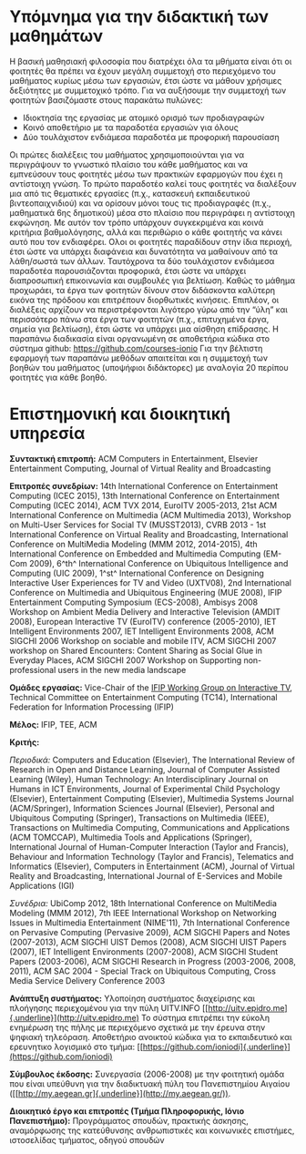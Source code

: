 # Υπόμνημα για την διδακτική των μαθημάτων
Η βασική μαθησιακή φιλοσοφία που διατρέχει όλα τα μθήματα είναι ότι οι φοιτητές θα πρέπει να έχουν μεγάλη συμμετοχή στο περιεχόμενο του μαθήματος κυρίως μέσω των εργασιών, έτσι ώστε να μάθουν χρήσιμες δεξιότητες με συμμετοχικό τρόπο. Για να αυξήσουμε την συμμετοχή των φοιτητών βασιζόμαστε στους παρακάτω πυλώνες:

* Ιδιοκτησία της εργασίας με ατομικό ορισμό των προδιαγραφών
* Κοινό αποθετήριο με τα παραδοτέα εργασιών για όλους
* Δύο τουλάχιστον ενδιάμεσα παραδοτέα με προφορική παρουσίαση

Οι πρώτες διαλέξεις του μαθήματος χρησιμοποιούνται για να περιγράψουν το γνωστικό πλαίσιο του κάθε μαθήματος και να εμπνεύσουν τους φοιτητές μέσω των πρακτικών εφαρμογών που έχει η αντίστοιχη γνώση. Το πρώτο παραδοτέο καλεί τους φοιτητές να διαλέξουν μια από τις θεματικές εργασίες (π.χ., κατασκευή εκπαιδευτικού βιντεοπαιχνιδιού) και να ορίσουν μόνοι τους τις προδιαγραφές (π.χ., μαθηματικά 6ης δημοτικού) μέσα στο πλαίσιο που περιγράφει η αντίστοιχη εκφώνηση. Με αυτόν τον τρόπο υπάρχουν συγκεκριμένα και κοινά κριτήρια βαθμολόγησης, αλλά και περιθώριο ο κάθε φοιτητής να κάνει αυτό που τον ενδιαφέρει. Ολοι οι φοιτητές παραδίδουν στην ίδια περιοχή, έτσι ώστε να υπάρχει διαφάνεια και δυνατότητα να μαθαίνουν από τα λάθη/σωστά των άλλων. Ταυτόχρονα τα δύο τουλάχιστον ενδιάμεσα παραδοτέα παρουσιάζονται προφορικά, έτσι ώστε να υπάρχει διαπροσωπική επικοινωνία και συμβουλές για βελτίωση. Καθώς το μάθημα προχωράει, τα έργα των φοιτητών δίνουν στον διδάσκοντα καλύτερη εικόνα της πρόδοου   και επιτρέπουν διορθωτικές κινήσεις. Επιπλέον, οι διαλέξεις αρχίζουν να περιστρέφονται λιγότερο γύρω από την “ύλη” και περισσότερο πάνω στα έργα των φοιτητών (π.χ., επιτυχημένα έργα, σημεία για βελτίωση), έτσι ώστε να υπάρχει μια αίσθηση επίδρασης.
Η παραπάνω διαδικασία είναι οργανωμένη σε αποθετήρια κώδικα στο σύστημα github: https://github.com/courses-ionio Για την βέλτιστη εφαρμογή των παραπάνω μεθόδων απαιτείται και η συμμετοχή των βοηθών του μαθήματος (υποψήφιοι διδάκτορες) με αναλογία 20 περίπου φοιτητές για κάθε βοηθό.

# Επιστημονική και διοικητική υπηρεσία

**Συντακτική επιτροπή:** ACM Computers in Entertainment, Elsevier
Entertainment Computing, Journal of Virtual Reality and Broadcasting

**Επιτροπές συνεδρίων:** 14th International Conference on Entertainment
Computing (ICEC 2015), 13th International Conference on Entertainment
Computing (ICEC 2014), ACM TVX 2014, EuroITV 2005-2013, 21st ACM
International Conference on Multimedia (ACM Multimedia 2013), Workshop
on Multi-User Services for Social TV (MUSST2013), CVRB 2013 - 1st
International Conference on Virtual Reality and Broadcasting,
International Conference on MultiMedia Modeling (MMM 2012, 2014-2015),
4th International Conference on Embedded and Multimedia Computing
(EM-Com 2009), 6^th^ International Conference on Ubiquitous Intelligence
and Computing (UIC 2009), 1^st^ International Conference on Designing
Interactive User Experiences for TV and Video (UXTV08), 2nd
International Conference on Multimedia and Ubiquitous Engineering (MUE
2008), IFIP Entertainment Computing Symposium (ECS-2008), Ambisys 2008
Workshop on Ambient Media Delivery and Interactive Television (AMDIT
2008), European Interactive TV (EuroITV) conference (2005-2010), IET
Intelligent Environments 2007, IET Intelligent Environments 2008, ACM
SIGCHI 2006 Workshop on sociable and mobile ITV, ACM SIGCHI 2007
workshop on Shared Encounters: Content Sharing as Social Glue in
Everyday Places, ACM SIGCHI 2007 Workshop on Supporting
non-professional users in the new media landscape

**Ομάδες εργασίας:** Vice-Chair of the [IFIP Working Group on Interactive TV](http://www.ifip.org/bulletin/bulltcs/memtc14.htm#WG146),
Technical Committee on Entertainment Computing
(TC14), International Federation for Information Processing (IFIP)

**Μέλος:** IFIP, TEE, ACM

**Κριτής:**

*Περιοδικά:* Computers and Education (Elsevier), The
International Review of Research in Open and Distance Learning, Journal
of Computer Assisted Learning (Wiley), Human Technology: An
Interdisciplinary Journal on Humans in ICT Environments, Journal of
Experimental Child Psychology (Elsevier), Entertainment Computing
(Elsevier), Multimedia Systems Journal (ACM/Springer), Information
Sciences Journal (Elsevier), Personal and Ubiquitous Computing
(Springer), Transactions on Multimedia (IEEE), Transactions on
Multimedia Computing, Communications and Applications (ACM TOMCCAP),
Multimedia Tools and Applications (Springer), International Journal of
Human-Computer Interaction (Taylor and Francis), Behaviour and
Information Technology (Taylor and Francis), Telematics and Informatics
(Elsevier), Computers in Entertainment (ACM), Journal of Virtual Reality
and Broadcasting, International Journal of E-Services and Mobile
Applications (IGI)

*Συνέδρια:* UbiComp 2012, 18th International
Conference on MultiMedia Modeling (MMM 2012), 7th IEEE International
Workshop on Networking Issues in Multimedia Entertainment (NIME\'11),
7th International Conference on Pervasive Computing (Pervasive 2009),
ACM SIGCHI Papers and Notes (2007-2013), ACM SIGCHI UIST Demos (2008),
ACM SIGCHI UIST Papers (2007), IEΤ Intelligent Environments (2007-2008),
ACM SIGCHI Student Papers (2003-2006), ACM SIGCHI Research in Progress
(2003-2006, 2008, 2011), ACM SAC 2004 - Special Track on Ubiquitous
Computing, Cross Media Service Delivery Conference 2003

**Ανάπτυξη συστήματος:** Υλοποίηση συστήματος διαχείρισης και πλοήγησης
περιεχομένου για την πύλη UITV.INFO
[[http://uitv.epidro.me]{.underline}](http://uitv.epidro.me) Το σύστημα
επιτρέπει την εύκολη ενημέρωση της πήλης με περιεχόμενο σχετικά με την
έρευνα στην ψηφιακή τηλεόραση. Αποθετήριο ανοικτού κώδικα για το
εκπαιδευτικό και ερευνητικο λογισμικό στο τμήμα:
[[https://github.com/ioniodi]{.underline}](https://github.com/ioniodi)

**Σύμβουλος έκδοσης:** Συνεργασία (2006-2008) με την φοιτητική ομάδα που
είναι υπεύθυνη για την διαδικτυακή πύλη του Πανεπιστημίου Αιγαίου
([[http://my.aegean.gr]{.underline}](http://my.aegean.gr/)).

**Διοικητικό έργο και επιτροπές (Τμήμα Πληροφορικής, Ιόνιο
Πανεπιστήμιο):** Προγράμματος σπουδών, πρακτικής άσκησης, αναμόρφωσης της κατεύθυνσης ανθρωπιστικές και κοινωνικές επιστήμες, ιστοσελίδας τμήματος, οδηγού σπουδών

